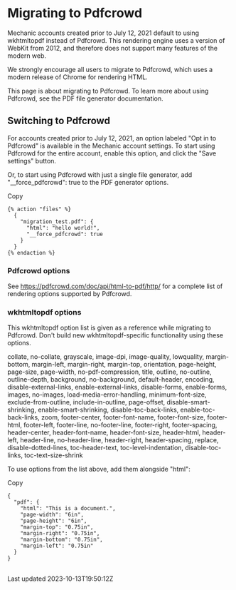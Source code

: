 # Migrating to Pdfcrowd

Mechanic accounts created prior to July 12, 2021 default to using wkhtmltopdf instead of Pdfcrowd. This rendering engine uses a version of WebKit from 2012, and therefore does not support many features of the modern web.

We strongly encourage all users to migrate to Pdfcrowd, which uses a modern release of Chrome for rendering HTML.

This page is about migrating to Pdfcrowd. To learn more about using Pdfcrowd, see the PDF file generator documentation.

## Switching to Pdfcrowd

For accounts created prior to July 12, 2021, an option labeled "Opt in to Pdfcrowd" is available in the Mechanic account settings. To start using Pdfcrowd for the entire account, enable this option, and click the "Save settings" button.

Or, to start using Pdfcrowd with just a single file generator, add "\_\_force\_pdfcrowd": true to the PDF generator options.

Copy

    {% action "files" %}
      {
        "migration_test.pdf": {
          "html": "hello world!",
          "__force_pdfcrowd": true
        }
      }
    {% endaction %}

### Pdfcrowd options

See https://pdfcrowd.com/doc/api/html-to-pdf/http/ for a complete list of rendering options supported by Pdfcrowd.

### wkhtmltopdf options

This wkhtmltopdf option list is given as a reference while migrating to Pdfcrowd. Don't build new wkhtmltopdf-specific functionality using these options.

collate, no-collate, grayscale, image-dpi, image-quality, lowquality, margin-bottom, margin-left, margin-right, margin-top, orientation, page-height, page-size, page-width, no-pdf-compression, title, outline, no-outline, outline-depth, background, no-background, default-header, encoding, disable-external-links, enable-external-links, disable-forms, enable-forms, images, no-images, load-media-error-handling, minimum-font-size, exclude-from-outline, include-in-outline, page-offset, disable-smart-shrinking, enable-smart-shrinking, disable-toc-back-links, enable-toc-back-links, zoom, footer-center, footer-font-name, footer-font-size, footer-html, footer-left, footer-line, no-footer-line, footer-right, footer-spacing, header-center, header-font-name, header-font-size, header-html, header-left, header-line, no-header-line, header-right, header-spacing, replace, disable-dotted-lines, toc-header-text, toc-level-indentation, disable-toc-links, toc-text-size-shrink

To use options from the list above, add them alongside "html":

Copy

    {
      "pdf": {
        "html": "This is a document.",
        "page-width": "6in",
        "page-height": "6in",
        "margin-top": "0.75in",
        "margin-right": "0.75in",
        "margin-bottom": "0.75in",
        "margin-left": "0.75in"
      }
    }

## 

Last updated 2023-10-13T19:50:12Z